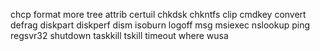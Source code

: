 chcp
format
more
tree
attrib
certuil
chkdsk
chkntfs
clip
cmdkey
convert
defrag
diskpart 
diskperf
dism
isoburn
logoff
msg
msiexec
nslookup
ping
regsvr32
shutdown
taskkill
tskill
timeout
where
wusa
